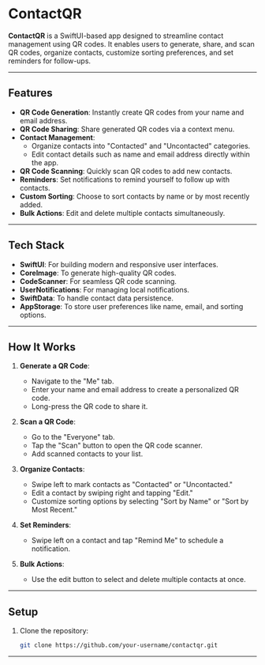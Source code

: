 # ContactQR

**ContactQR** is a SwiftUI-based app designed to streamline contact management using QR codes. It enables users to generate, share, and scan QR codes, organize contacts, customize sorting preferences, and set reminders for follow-ups.

---

## Features

- **QR Code Generation**: Instantly create QR codes from your name and email address.
- **QR Code Sharing**: Share generated QR codes via a context menu.
- **Contact Management**: 
  - Organize contacts into "Contacted" and "Uncontacted" categories.
  - Edit contact details such as name and email address directly within the app.
- **QR Code Scanning**: Quickly scan QR codes to add new contacts.
- **Reminders**: Set notifications to remind yourself to follow up with contacts.
- **Custom Sorting**: Choose to sort contacts by name or by most recently added.
- **Bulk Actions**: Edit and delete multiple contacts simultaneously.

---

## Tech Stack

- **SwiftUI**: For building modern and responsive user interfaces.
- **CoreImage**: To generate high-quality QR codes.
- **CodeScanner**: For seamless QR code scanning.
- **UserNotifications**: For managing local notifications.
- **SwiftData**: To handle contact data persistence.
- **AppStorage**: To store user preferences like name, email, and sorting options.

---

## How It Works

1. **Generate a QR Code**:
   - Navigate to the "Me" tab.
   - Enter your name and email address to create a personalized QR code.
   - Long-press the QR code to share it.

2. **Scan a QR Code**:
   - Go to the "Everyone" tab.
   - Tap the "Scan" button to open the QR code scanner.
   - Add scanned contacts to your list.

3. **Organize Contacts**:
   - Swipe left to mark contacts as "Contacted" or "Uncontacted."
   - Edit a contact by swiping right and tapping "Edit."
   - Customize sorting options by selecting "Sort by Name" or "Sort by Most Recent."

4. **Set Reminders**:
   - Swipe left on a contact and tap "Remind Me" to schedule a notification.

5. **Bulk Actions**:
   - Use the edit button to select and delete multiple contacts at once.

---

## Setup

1. Clone the repository:
   ```bash
   git clone https://github.com/your-username/contactqr.git
   ```

---
